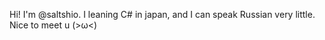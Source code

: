 Hi! I'm @saltshio. I leaning C# in japan, and I can speak Russian very little. Nice to meet u (>ω<)
